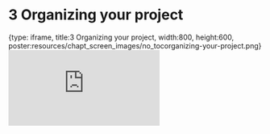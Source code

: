 # 3 Organizing your project
 
{type: iframe, title:3 Organizing your project, width:800, height:600, poster:resources/chapt_screen_images/no_tocorganizing-your-project.png}
![](https://jhudatascience.org/Reproducibility_in_Cancer_Informatics//no_tocorganizing-your-project.html)
 

 
